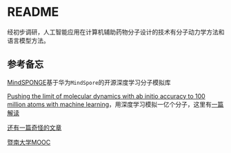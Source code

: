 # README

经初步调研，人工智能应用在计算机辅助药物分子设计的技术有分子动力学方法和语言模型方法。

## 参考备忘

[MindSPONGE](https://gitee.com/mindspore/mindscience/tree/master/MindSPONGE)基于华为`MindSpore`的开源深度学习分子模拟库

[Pushing the limit of molecular dynamics with ab initio accuracy to 100 million atoms with machine learning](https://arxiv.org/pdf/2005.00223.pdf)，用深度学习模拟一亿个分子，这里有[一篇解读](https://zhuanlan.zhihu.com/p/139559620)

[还有一篇奇怪的文章](https://www.bilibili.com/read/cv12505828)



[暨南大学MOOC](https://www.icourse163.org/course/JNU-1207113806)


